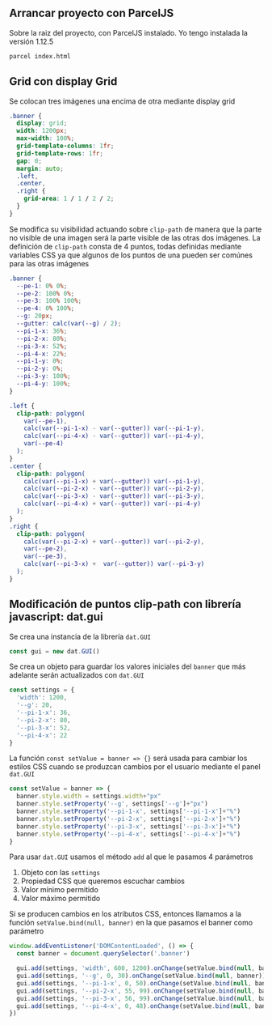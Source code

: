 ## Arrancar proyecto con ParcelJS

Sobre la raiz del proyecto, con ParcelJS instalado. Yo tengo instalada la versión 1.12.5

```bash
parcel index.html
```

## Grid con display Grid

Se colocan tres imágenes una encima de otra mediante display grid

```css
.banner {
  display: grid;
  width: 1200px;
  max-width: 100%;
  grid-template-columns: 1fr;
  grid-template-rows: 1fr;
  gap: 0;
  margin: auto;
  .left,
  .center,
  .right {
    grid-area: 1 / 1 / 2 / 2;
  }
}
```

Se modifica su visibilidad actuando sobre <code>clip-path</code> de manera que la parte no visible de una imagen será la parte visible de las otras dos imágenes. La definición de <code>clip-path</code> consta de 4 puntos, todas definidas mediante variables CSS ya que algunos de los puntos de una pueden ser comúnes para las otras imágenes

```css
.banner {
  --pe-1: 0% 0%;
  --pe-2: 100% 0%;
  --pe-3: 100% 100%;
  --pe-4: 0% 100%;
  --g: 20px;
  --gutter: calc(var(--g) / 2);
  --pi-1-x: 36%;
  --pi-2-x: 80%;
  --pi-3-x: 52%;
  --pi-4-x: 22%;
  --pi-1-y: 0%;
  --pi-2-y: 0%;
  --pi-3-y: 100%;
  --pi-4-y: 100%;
}

.left {
  clip-path: polygon(
    var(--pe-1),
    calc(var(--pi-1-x) - var(--gutter)) var(--pi-1-y),
    calc(var(--pi-4-x) - var(--gutter)) var(--pi-4-y),
    var(--pe-4)
  );
}
.center {
  clip-path: polygon(
    calc(var(--pi-1-x) + var(--gutter)) var(--pi-1-y),
    calc(var(--pi-2-x) - var(--gutter)) var(--pi-2-y),
    calc(var(--pi-3-x) - var(--gutter)) var(--pi-3-y),
    calc(var(--pi-4-x) + var(--gutter)) var(--pi-4-y)
  );
}
.right {
  clip-path: polygon(
    calc(var(--pi-2-x) + var(--gutter)) var(--pi-2-y),
    var(--pe-2),
    var(--pe-3),
    calc(var(--pi-3-x) +  var(--gutter)) var(--pi-3-y)
  );
}
```

## Modificación de puntos clip-path con librería javascript: dat.gui

Se crea una instancia de la librería <code>dat.GUI</code>

```javascript
const gui = new dat.GUI()
```

Se crea un objeto para guardar los valores iniciales del <code>banner</code> que más adelante serán actualizados con <code>dat.GUI</code>

```javascript
const settings = {
  'width': 1200,
  '--g': 20,
  '--pi-1-x': 36,
  '--pi-2-x': 80,
  '--pi-3-x': 52,
  '--pi-4-x': 22
}
```

La función <code>const setValue = banner => {}</code> será usada para cambiar los estilos CSS cuando se produzcan cambios por el usuario mediante el panel <code>dat.GUI</code>

```javascript
const setValue = banner => {
  banner.style.width = settings.width+"px"
  banner.style.setProperty('--g', settings['--g']+"px")
  banner.style.setProperty('--pi-1-x', settings['--pi-1-x']+"%")
  banner.style.setProperty('--pi-2-x', settings['--pi-2-x']+"%")
  banner.style.setProperty('--pi-3-x', settings['--pi-3-x']+"%")
  banner.style.setProperty('--pi-4-x', settings['--pi-4-x']+"%")
}
```

Para usar <code>dat.GUI</code> usamos el método <code>add</code> al que le pasamos 4 parámetros

<ol>
  <li>Objeto con las <code>settings</code></li>
  <li>Propiedad CSS que queremos escuchar cambios</li>
  <li>Valor mínimo permitido</li>
  <li>Valor máximo permitido</li>
</ol>

Si se producen cambios en los atributos CSS, entonces llamamos a la función <code>setValue.bind(null, banner)</code> en la que pasamos el banner como parámetro

```javascript
window.addEventListener('DOMContentLoaded', () => {
  const banner = document.querySelector('.banner')

  gui.add(settings, 'width', 600, 1200).onChange(setValue.bind(null, banner))
  gui.add(settings, '--g', 0, 30).onChange(setValue.bind(null, banner))
  gui.add(settings, '--pi-1-x', 0, 50).onChange(setValue.bind(null, banner))
  gui.add(settings, '--pi-2-x', 55, 99).onChange(setValue.bind(null, banner))
  gui.add(settings, '--pi-3-x', 56, 99).onChange(setValue.bind(null, banner))
  gui.add(settings, '--pi-4-x', 0, 48).onChange(setValue.bind(null, banner))
})
```